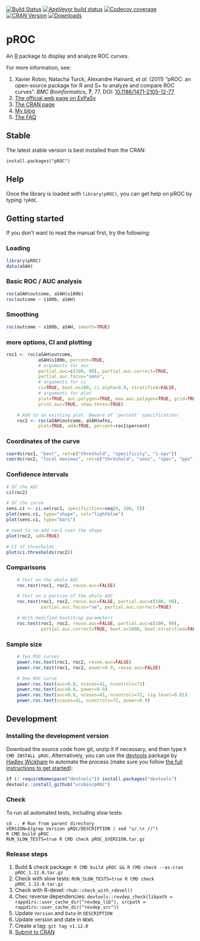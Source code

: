 [![Build Status](https://travis-ci.org/xrobin/pROC.svg?branch=master)](https://travis-ci.org/xrobin/pROC)
[![AppVeyor build status](https://ci.appveyor.com/api/projects/status/github/xrobin/pROC?branch=master&svg=true)](https://ci.appveyor.com/project/xrobin/pROC)
[![Codecov coverage](https://codecov.io/github/xrobin/pROC/branch/master/graphs/badge.svg)](https://codecov.io/github/xrobin/pROC) 
[![CRAN Version](http://www.r-pkg.org/badges/version/pROC)](https://cran.r-project.org/package=pROC)
[![Downloads](http://cranlogs.r-pkg.org/badges/pROC)](https://cran.r-project.org/package=pROC)

pROC
=============

An [R](http://r-project.org/) package to display and analyze ROC curves.

For more information, see:

1. Xavier Robin, Natacha Turck, Alexandre Hainard, *et al.* (2011) “pROC: an open-source package for R and S+ to analyze and compare ROC curves”. *BMC Bioinformatics*, **7**, 77. DOI: [10.1186/1471-2105-12-77](http://dx.doi.org/10.1186/1471-2105-12-77)
2. [The official web page on ExPaSy](http://www.expasy.org/tools/pROC/)
3. [The CRAN page](https://cran.r-project.org/package=pROC)
4. [My blog](http://xavier.robin.name/tag/pROC/)
5. [The FAQ](https://github.com/xrobin/pROC/wiki/FAQ---Frequently-asked-questions)

Stable
-------

The latest stable version is best installed from the CRAN:

    install.packages("pROC")

Help
-------

Once the library is loaded with `library(pROC)`, you can get help on pROC by typing `?pROC`.

Getting started
-------

If you don't want to read the manual first, try the following:

### Loading 

```R
library(pROC)
data(aSAH)
```
### Basic ROC / AUC analysis 
```R
roc(aSAH$outcome, aSAH$s100b)
roc(outcome ~ s100b, aSAH)
```
### Smoothing
```R
roc(outcome ~ s100b, aSAH, smooth=TRUE) 
```
### more options, CI and plotting
```R
roc1 <- roc(aSAH$outcome,
            aSAH$s100b, percent=TRUE,
            # arguments for auc
            partial.auc=c(100, 90), partial.auc.correct=TRUE,
            partial.auc.focus="sens",
            # arguments for ci
            ci=TRUE, boot.n=100, ci.alpha=0.9, stratified=FALSE,
            # arguments for plot
            plot=TRUE, auc.polygon=TRUE, max.auc.polygon=TRUE, grid=TRUE,
            print.auc=TRUE, show.thres=TRUE)

    # Add to an existing plot. Beware of 'percent' specification!
    roc2 <- roc(aSAH$outcome, aSAH$wfns,
            plot=TRUE, add=TRUE, percent=roc1$percent)        
```
### Coordinates of the curve
```R
coords(roc1, "best", ret=c("threshold", "specificity", "1-npv"))
coords(roc2, "local maximas", ret=c("threshold", "sens", "spec", "ppv", "npv"))
```
### Confidence intervals
```R
# Of the AUC
ci(roc2)

# Of the curve
sens.ci <- ci.se(roc1, specificities=seq(0, 100, 5))
plot(sens.ci, type="shape", col="lightblue")
plot(sens.ci, type="bars")

# need to re-add roc2 over the shape
plot(roc2, add=TRUE)

# CI of thresholds
plot(ci.thresholds(roc2))
```
### Comparisons
```R
    # Test on the whole AUC
    roc.test(roc1, roc2, reuse.auc=FALSE)

    # Test on a portion of the whole AUC
    roc.test(roc1, roc2, reuse.auc=FALSE, partial.auc=c(100, 90),
             partial.auc.focus="se", partial.auc.correct=TRUE)

    # With modified bootstrap parameters
    roc.test(roc1, roc2, reuse.auc=FALSE, partial.auc=c(100, 90),
             partial.auc.correct=TRUE, boot.n=1000, boot.stratified=FALSE)
```
### Sample size
```R
    # Two ROC curves
    power.roc.test(roc1, roc2, reuse.auc=FALSE)
    power.roc.test(roc1, roc2, power=0.9, reuse.auc=FALSE)

    # One ROC curve
    power.roc.test(auc=0.8, ncases=41, ncontrols=72)
    power.roc.test(auc=0.8, power=0.9)
    power.roc.test(auc=0.8, ncases=41, ncontrols=72, sig.level=0.01)
    power.roc.test(ncases=41, ncontrols=72, power=0.9)
```


Development
-------

### Installing the development version

Download the source code from git, unzip it if necessary, and then type `R CMD INSTALL pROC`. Alternatively, you can use the [devtools](https://github.com/hadley/devtools/wiki) package by [Hadley Wickham](http://had.co.nz/) to automate the process (make sure you follow [the full instructions to get started](http://www.rstudio.com/projects/devtools/)):

```R
if (! requireNamespace("devtools")) install.packages("devtools")
devtools::install_github("xrobin/pROC")
```

### Check

To run all automated tests, including slow tests:

```
cd .. # Run from parent directory
VERSION=$(grep Version pROC/DESCRIPTION | sed "s/.\+ //")
R CMD build pROC
RUN_SLOW_TESTS=true R CMD check pROC_$VERSION.tar.gz
```

### Release steps

1. Build & check package: `R CMD build pROC && R CMD check --as-cran pROC_1.12.0.tar.gz`
1. Check with slow tests: `RUN_SLOW_TESTS=true R CMD check pROC_1.12.0.tar.gz`
1. Check with R-devel: `rhub::check_with_rdevel()`
1. Chec reverse dependencies: `devtools::revdep_check(libpath = rappdirs::user_cache_dir("revdep_lib"), srcpath = rappdirs::user_cache_dir("revdep_src"))`
1. Update `Version` and `Date` in `DESCRIPTION`
1. Update version and date in `NEWS`
1. Create a tag: `git tag v1.12.0`
1. [Submit to CRAN](https://cran.r-project.org/submit.html)